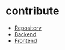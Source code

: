 # contribute

- [Repository](/contribute/repo)
- [Backend](/contribute/api)
- [Frontend](/contribute/app)
